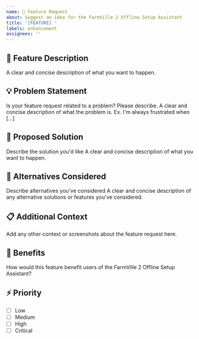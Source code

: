 ```yaml
---
name: 🚀 Feature Request
about: Suggest an idea for the FarmVille 2 Offline Setup Assistant
title: '[FEATURE] '
labels: enhancement
assignees: ''
---
```


## 🚀 Feature Description
A clear and concise description of what you want to happen.

## 💡 Problem Statement
Is your feature request related to a problem? Please describe.
A clear and concise description of what the problem is. Ex. I'm always frustrated when [...]

## 🎯 Proposed Solution
Describe the solution you'd like
A clear and concise description of what you want to happen.

## 🔄 Alternatives Considered
Describe alternatives you've considered
A clear and concise description of any alternative solutions or features you've considered.

## 📋 Additional Context
Add any other context or screenshots about the feature request here.

## 🌟 Benefits
How would this feature benefit users of the FarmVille 2 Offline Setup Assistant?

## ⚡ Priority
- [ ] Low
- [ ] Medium 
- [ ] High
- [ ] Critical
